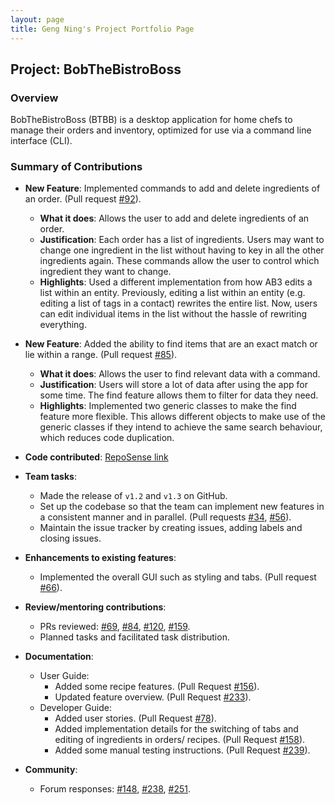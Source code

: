 ```yaml
---
layout: page
title: Geng Ning's Project Portfolio Page
---
```


## Project: BobTheBistroBoss

### Overview

BobTheBistroBoss (BTBB) is a desktop application for home chefs to manage their orders and inventory,
optimized for use via a command line interface (CLI).

### Summary of Contributions

* **New Feature**: Implemented commands to add and delete ingredients of an order. (Pull request [#92](https://github.com/AY2122S1-CS2103T-W16-2/tp/pull/92)).
  * **What it does**: Allows the user to add and delete ingredients of an order.
  * **Justification**: Each order has a list of ingredients.
    Users may want to change one ingredient in the list without having to key in all the other ingredients again.
    These commands allow the user to control which ingredient they want to change.
  * **Highlights**: Used a different implementation from how AB3 edits a list within an entity.
    Previously, editing a list within an entity (e.g. editing a list of tags in a contact) rewrites the entire list.
    Now, users can edit individual items in the list without the hassle of rewriting everything.

* **New Feature**: Added the ability to find items that are an exact match or lie within a range. (Pull request [#85](https://github.com/AY2122S1-CS2103T-W16-2/tp/pull/85)).
  * **What it does**: Allows the user to find relevant data with a command.
  * **Justification**: Users will store a lot of data after using the app for some time.
    The find feature allows them to filter for data they need.
  * **Highlights**: Implemented two generic classes to make the find feature more flexible.
    This allows different objects to make use of the generic classes if they intend to achieve the same search behaviour,
    which reduces code duplication.

* **Code contributed**: [RepoSense link](https://nus-cs2103-ay2122s1.github.io/tp-dashboard/?search=&sort=groupTitle&sortWithin=title&timeframe=commit&mergegroup=&groupSelect=groupByRepos&breakdown=true&checkedFileTypes=docs~functional-code~test-code~other&since=2021-09-17&tabOpen=true&tabType=authorship&tabAuthor=zognin&tabRepo=AY2122S1-CS2103T-W16-2%2Ftp%5Bmaster%5D&authorshipIsMergeGroup=false&authorshipFileTypes=docs~functional-code~test-code&authorshipIsBinaryFileTypeChecked=false)

* **Team tasks**:
  * Made the release of `v1.2` and `v1.3` on GitHub.
  * Set up the codebase so that the team can implement new features in a consistent manner and in parallel.
    (Pull requests [#34](https://github.com/AY2122S1-CS2103T-W16-2/tp/pull/34), [#56](https://github.com/AY2122S1-CS2103T-W16-2/tp/pull/56)).
  * Maintain the issue tracker by creating issues, adding labels and closing issues.

* **Enhancements to existing features**:
  * Implemented the overall GUI such as styling and tabs. (Pull request [#66](https://github.com/AY2122S1-CS2103T-W16-2/tp/pull/66)).

* **Review/mentoring contributions**:
  * PRs reviewed: [#69](https://github.com/AY2122S1-CS2103T-W16-2/tp/pull/69),
    [#84](https://github.com/AY2122S1-CS2103T-W16-2/tp/pull/84),
    [#120](https://github.com/AY2122S1-CS2103T-W16-2/tp/pull/120),
    [#159](https://github.com/AY2122S1-CS2103T-W16-2/tp/pull/159).
  * Planned tasks and facilitated task distribution.

* **Documentation**:
  * User Guide:
    * Added some recipe features. (Pull Request [#156](https://github.com/AY2122S1-CS2103T-W16-2/tp/pull/156)).
    * Updated feature overview. (Pull Request [#233](https://github.com/AY2122S1-CS2103T-W16-2/tp/pull/233)).
  * Developer Guide:
    * Added user stories. (Pull Request [#78](https://github.com/AY2122S1-CS2103T-W16-2/tp/pull/78)).
    * Added implementation details for the switching of tabs and editing of ingredients in orders/ recipes. (Pull Request [#158](https://github.com/AY2122S1-CS2103T-W16-2/tp/pull/158)).
    * Added some manual testing instructions. (Pull Request [#239](https://github.com/AY2122S1-CS2103T-W16-2/tp/pull/239)).

* **Community**:
  * Forum responses: [#148](https://github.com/nus-cs2103-AY2122S1/forum/issues/148),
    [#238](https://github.com/nus-cs2103-AY2122S1/forum/issues/238),
    [#251](https://github.com/nus-cs2103-AY2122S1/forum/issues/251).
